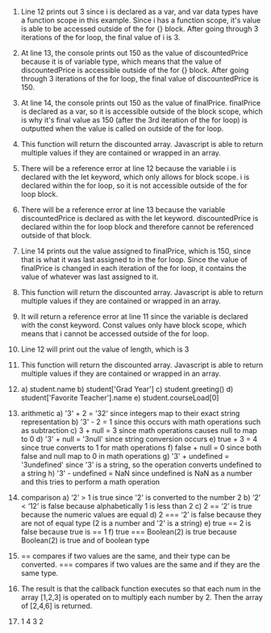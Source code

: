1. Line 12 prints out 3 since i is declared as a var, and var data types have a function scope in this example. Since i has a function scope, it's value is able to be accessed outside of the for {} block. After going through 3 iterations of the for loop, the final value of i is 3.
2. At line 13, the console prints out 150 as the value of discountedPrice because it is of variable type, which means that the value of discountedPrice is accessible outside of the for {} block. After going through 3 iterations of the for loop, the final value of discountedPrice is 150.
3. At line 14, the console prints out 150 as the value of finalPrice. finalPrice is declared as a var, so it is accessible outside of the block scope, which is why it's final value as 150 (after the 3rd iteration of the for loop) is outputted when the value is called on outside of the for loop.
4. This function will return the discounted array. Javascript is able to return multiple values if they are contained or wrapped in an array.
5. There will be a reference error at line 12 because the variable i is declared with the let keyword, which only allows for block scope. i is declared within the for loop, so it is not accessible outside of the for loop block.
6. There will be a reference error at line 13 because the variable discountedPrice is declared as with the let keyword. discountedPrice is declared within the for loop block and therefore cannot be referenced outside of that block.
7. Line 14 prints out the value assigned to finalPrice, which is 150, since that is what it was last assigned to in the for loop. Since the value of finalPrice is changed in each iteration of the for loop, it contains the value of whatever was last assigned to it.
8. This function will return the discounted array. Javascript is able to return multiple values if they are contained or wrapped in an array.
9. It will return a reference error at line 11 since the variable is declared with the const keyword. Const values only have block scope, which means that i cannot be accessed outside of the for loop.
10. Line 12 will print out the value of length, which is 3
11. This function will return the discounted array. Javascript is able to return multiple values if they are contained or wrapped in an array.
12. 
    a) student.name
    b) student['Grad Year']
    c) student.greeting()
    d) student['Favorite Teacher'].name
    e) student.courseLoad[0]

13. arithmetic
    a) '3' + 2 = '32' since integers map to their exact string representation
    b) '3' - 2 = 1 since this occurs with math operations such as subtraction
    c) 3 + null = 3 since math operations causes null to map to 0
    d) '3' + null = '3null' since string conversion occurs
    e) true + 3 = 4 since true converts to 1 for math operations
    f) false + null = 0 since both false and null map to 0 in math operations
    g) '3' + undefined = '3undefined' since '3' is a string, so the operation converts undefined to a string
    h) '3' - undefined = NaN since undefined is NaN as a number and this tries to perform a math operation
14. comparison
    a) ‘2’ > 1 is true since '2' is converted to the number 2
    b) ‘2’ < ‘12’ is false because alphabetically 1 is less than 2 
    c) 2 == ‘2’ is true because the numeric values are equal
    d) 2 === ‘2’ is false because they are not of equal type (2 is a number and '2' is a string)
    e) true == 2 is false because true is == 1
    f) true === Boolean(2) is true because Boolean(2) is true and of boolean type
15. == compares if two values are the same, and their type can be converted. === compares if two values are the same and if they are the same type.
17. The result is that the callback function executes so that each num in the array [1,2,3] is operated on to multiply each number by 2. Then the array of [2,4,6] is returned. 
19. 1
    4
    3
    2 